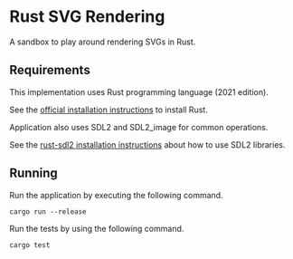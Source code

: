 # Rust SVG Rendering

A sandbox to play around rendering SVGs in Rust.

## Requirements

This implementation uses Rust programming language (2021 edition).

See the [official installation instructions](https://www.rust-lang.org/tools/install) to install Rust.

Application also uses SDL2 and SDL2_image for common operations.

See the [rust-sdl2 installation instructions](https://github.com/Rust-SDL2/rust-sdl2) about how to use SDL2 libraries.

## Running

Run the application by executing the following command.

```console
cargo run --release
```

Run the tests by using the following command.

```console
cargo test
```
